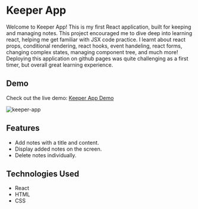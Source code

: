 # Keeper App

Welcome to Keeper App! This is my first React application, built for keeping and managing notes. This project encouraged me to dive deep into learning react, helping me get familiar with JSX code practice. I learnt about react props, conditional rendering, react hooks, event handeling, react forms, changing complex states, managing component tree, and much more! Deploying this application on github pages was quite challenging as a first timer, but overall great learning experience.

## Demo

Check out the live demo: [Keeper App Demo](https://hasnzahmd.github.io/KeeperApp-React/)

![keeper-app](https://github.com/hasnzahmd/Keeper-App/assets/127032939/ea83aa65-b0fc-4c6e-a988-9118295901ca)


## Features

- Add notes with a title and content.
- Display added notes on the screen.
- Delete notes individually.

## Technologies Used

- React
- HTML
- CSS

